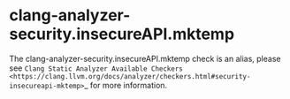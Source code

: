 clang-analyzer-security.insecureAPI.mktemp
==========================================

The clang-analyzer-security.insecureAPI.mktemp check is an alias, please
see
`Clang Static Analyzer Available Checkers <https://clang.llvm.org/docs/analyzer/checkers.html#security-insecureapi-mktemp>`\_
for more information.
